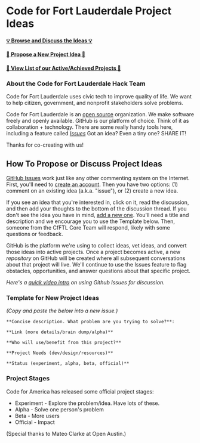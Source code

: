 # Code for Fort Lauderdale Project Ideas 

#### [:bulb: Browse and Discuss the Ideas :bulb:](https://github.com/Codeforftl/project-ideas/issues)
#### [:star2: Propose a New Project Idea :star2:](https://github.com/Codeforftl/project-ideas/issues/new)
#### [:floppy_disk: View List of our Active/Achieved Projects :floppy_disk:](https://hackpad.com/OpenHackNight-Broward-College-RMLljRTTz3Z)

### About the Code for Fort Lauderdale Hack Team

Code for Fort Lauderdale uses civic tech to improve quality of life. We want to help citizen, government, and nonprofit stakeholders solve problems. 

Code for Fort Lauderdale is an [open source](https://en.wikipedia.org/wiki/Open_source) organization. We make software freely and openly available. GitHub is our platform of choice. Think of it as collaboration + technology. There are some really handy tools here, including a feature called [*Issues*](https://github.com/Codeforftl/project-ideas/issues)
Got an idea? Even a tiny one? SHARE IT!

Thanks for co-creating with us!

## How To Propose or Discuss Project Ideas

[GitHub Issues](https://guides.github.com/features/issues/) work just like any other commenting system on the Internet. First, you'll need to [create an account](https://github.com/join). Then you have two options: (1) comment on an existing idea (a.k.a. "issue"), or (2) create a new idea.

If you see an idea that you're interested in, click on it, read the discussion, and then add your thoughts to the bottom of the discussion thread. If you don't see the idea you have in mind, [add a new one](https://github.com/Codeforftl/project-ideas/issues/new). You'll need a title and description and we encourage you to use the Template below. Then, someone from the CfFTL Core Team will respond, likely with some questions or feedback. 

GitHub is the platform we're using to collect ideas, vet ideas, and convert those ideas into active projects. Once a project becomes active, a new *repository* on GitHub will be created where all subsequent conversations about that project will live. We'll continue to use the Issues feature to flag obstacles, opportunities, and answer questions about that specific project.

*Here's a [quick video intro](https://www.youtube.com/watch?v=KlrJVSJRUN4) on using Github Issues for discussion.*

### Template for New Project Ideas

*(Copy and paste the below into a new issue.)*

```
**Concise description. What problem are you trying to solve?**: 

**Link (more details/brain dump/alpha)**

**Who will use/benefit from this project?**

**Project Needs (dev/design/resources)**

**Status (experiment, alpha, beta, official)**

```

### Project Stages

Code for America has released some official project stages:

- Experiment - Explore the problem/idea. Have lots of these.
- Alpha - Solve one person's problem
- Beta - More users
- Official - Impact

(Special thanks to Mateo Clarke at Open Austin.)

